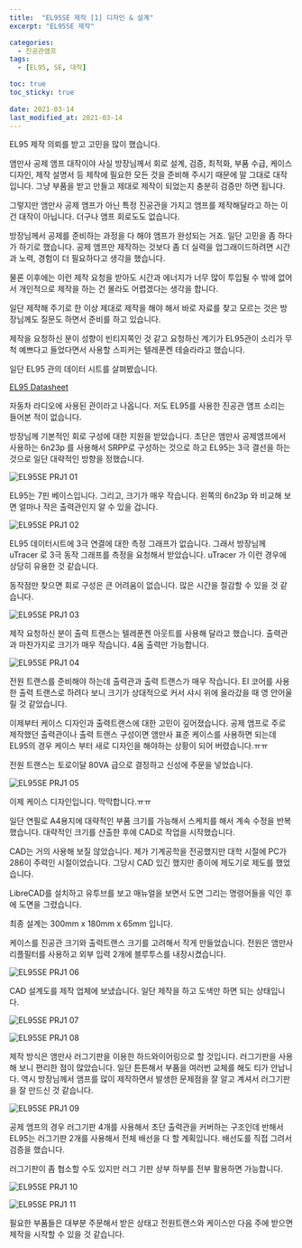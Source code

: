 ```yaml
---
title:  "EL95SE 제작 [1] 디자인 & 설계"
excerpt: "EL95SE 제작"

categories:
  - 진공관앰프
tags:
  - [EL95, SE, 대작]

toc: true
toc_sticky: true
 
date: 2021-03-14
last_modified_at: 2021-03-14
---
```

EL95 제작 의뢰를 받고 고민을 많이 했습니다.

앰만사 공제 앰프 대작이야 사실 방장님께서 회로 설계, 검증, 최적화, 부품 수급, 케이스 디자인, 제작 설명서 등 제작에 필요한 모든 것을 준비해 주시기 때문에 말 그대로 대작입니다. 그냥 부품을 받고 만들고 제대로 제작이 되었는지 충분히 검증만 하면 됩니다.

그렇지만 앰만사 공제 앰프가 아닌 특정 진공관을 가지고 앰프를 제작해달라고 하는 이건 대작이 아닙니다. 더구나 앰프 회로도도 없습니다.

방장님께서 공제를 준비하는 과정을 다 해야 앰프가 완성되는 거죠. 일단 고민을 좀 하다가 하기로 했습니다. 공제 앰프만 제작하는 것보다 좀 더 실력을 업그래이드하려면 시간과 노력, 경험이 더 필요하다고 생각을 했습니다. 

물론 이후에는 이런 제작 요청을 받아도 시간과 에너지가 너무 많이 투입될 수 밖에 없어서 개인적으로 제작을 하는 건 몰라도 어렵겠다는 생각을 합니다.

일단 제작해 주기로 한 이상 제대로 제작을 해야 해서 바로 자료를 찾고 모르는 것은 방장님께도 질문도 하면서 준비를 하고 있습니다.

제작을 요청하신 분이 성향이 빈티지쪽인 것 같고 요청하신 계기가 EL95관이 소리가 무척 예쁘다고 들었다면서 사용할 스피커는 텔레푼켄 테슬라라고 했습니다. 

일단 EL95 관의 데이터 시트를 살펴봤습니다.

[EL95 Datasheet](/assets/downloads/EL95-Philips.pdf)

자동차 라디오에 사용된 관이라고 나옵니다. 저도 EL95를 사용한 진공관 앰프 소리는 들어본 적이 없습니다. 

방장님께 기본적인 회로 구성에 대한 지원을 받았습니다. 초단은 앰만사 공제앰프에서 사용하는 6n23p 를 사용해서 SRPP로 구성하는 것으로 하고 EL95는 3극 결선을 하는 것으로 일단 대략적인 방향을 정했습니다.    

![EL95SE PRJ1 01](/assets/images/EL95SE_PRJ1_01.jpg)

EL95는 7핀 베이스입니다. 그리고, 크기가 매우 작습니다. 왼쪽의  6n23p 와 비교해 보면 얼마나 작은 출력관인지 알 수 있을 겁니다.

![EL95SE PRJ1 02](/assets/images/EL95SE_PRJ1_02.jpg)

EL95 데이터시트에 3극 연결에 대한 측정 그래프가 없습니다. 그래서 방장님께 uTracer 로 3극 동작 그래프를 측정을 요청해서 받았습니다. uTracer 가 이런 경우에 상당히 유용한 것 같습니다.

동작점만 찾으면 회로 구성은 큰 어려움이 없습니다. 많은 시간을 절감할 수 있을 것 같습니다.

![EL95SE PRJ1 03](/assets/images/EL95SE_PRJ1_03.jpg)

제작 요청하신 분이 출력 트랜스는 텔레푼켄 아웃트를 사용해 달라고 했습니다. 출력관과 마찬가지로 크기가 매우 작습니다. 4옴 출력만 가능합니다. 

![EL95SE PRJ1 04](/assets/images/EL95SE_PRJ1_04.jpg)

전원 트랜스를 준비해야 하는데 출력관과 출력 트랜스가 매우 작습니다. EI 코어를 사용한 출력 트랜스로 하려다 보니 크기가 상대적으로 커서 샤시 위에 올라갔을 때 영 안어울릴 것 같았습니다.

이제부터 케이스 디자인과 출력트랜스에 대한 고민이 깊어졌습니다. 공제 앰프로 주로 제작했던 출력관이나 출력 트랜스 구성이면 앰만사 표준 케이스를 사용하면 되는데 EL95의 경우 케이스 부터 새로 디자인을 해야하는 상황이 되어 버렸습니다.ㅠㅠ

 전원 트랜스는 토로이달 80VA 급으로 결정하고 신성에 주문을 넣었습니다.

![EL95SE PRJ1 05](/assets/images/EL95SE_PRJ1_05.jpg)

이제 케이스 디자인입니다. 막막합니다.ㅠㅠ

일단 연필로 A4용지에 대략적인 부품 크기를 가능해서 스케치를 해서 계속 수정을 반복했습니다. 대략적인 크기를 산출한 후에 CAD로 작업을 시작했습니다.

CAD는 거의 사용해 보질 않았습니다. 제가 기계공학을 전공했지만 대학 시절에 PC가 286이 주력인 시절이었습니다. 그당시 CAD 있긴 했지만 종이에 제도기로 제도를 했었습니다.

LibreCAD를 설치하고 유투브를 보고 매뉴얼을 보면서 도면 그리는 명령어들을 익인 후에 도면을 그렸습니다.

최종 설계는 300mm x 180mm x 65mm 입니다.

케이스를 진공관 크기와 출력트랜스 크기를 고려해서 작게 만들었습니다. 전원은 앰만사 리플필터를 사용하고 외부 입력 2개에 블루투스를 내장시켰습니다. 

![EL95SE PRJ1 06](/assets/images/EL95SE_PRJ1_06.jpg)

CAD 설계도를 제작 업체에 보냈습니다. 일단 제작을 하고 도색만 하면 되는 상태입니다. 

![EL95SE PRJ1 07](/assets/images/EL95SE_PRJ1_07.jpg)

![EL95SE PRJ1 08](/assets/images/EL95SE_PRJ1_08.jpg)

제작 방식은 앰만사 러그기판을 이용한 하드와이어링으로 할 것입니다. 러그기판을 사용해 보니 편리한 점이 많았습니다. 일단 튼튼해서 부품을 여러번 교체를 해도 티가 안납니다. 역시 방장님께서 앰프를 많이 제작하면서 발생한 문제점을 잘 알고 계셔서  러그기판을 잘 만드신 것 같습니다.

![EL95SE PRJ1 09](/assets/images/EL95SE_PRJ1_09.jpg)

공제 앰프의 경우 러그기판 4개를 사용해서 초단 출력관을 커버하는 구조인데 반해서 EL95는 러그기판 2개를 사용해서 전체 배선을 다 할 계획입니다. 배선도를 직접 그려서 검증을 했습니다.

러그기판이 좀 협소할 수도 있지만 러그 기판 상부 하부를 전부 활용하면 가능합니다.

![EL95SE PRJ1 10](/assets/images/EL95SE_PRJ1_10.jpg)

![EL95SE PRJ1 11](/assets/images/EL95SE_PRJ1_11.jpg)

필요한 부품들은 대부분 주문해서 받은 상태고 전원트랜스와 케이스만 다음 주에 받으면 제작을 시작할 수 있을 것 같습니다.